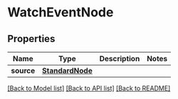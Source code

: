 # WatchEventNode

## Properties
Name | Type | Description | Notes
------------ | ------------- | ------------- | -------------
**source** | [**StandardNode**](StandardNode.md) |  | 

[[Back to Model list]](../README.md#documentation-for-models) [[Back to API list]](../README.md#documentation-for-api-endpoints) [[Back to README]](../README.md)


